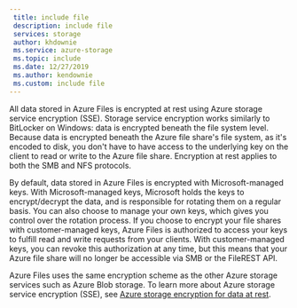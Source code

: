 ```yaml
---
 title: include file
 description: include file
 services: storage
 author: khdownie
 ms.service: azure-storage
 ms.topic: include
 ms.date: 12/27/2019
 ms.author: kendownie
 ms.custom: include file
---
```

All data stored in Azure Files is encrypted at rest using Azure storage service encryption (SSE). Storage service encryption works similarly to BitLocker on Windows: data is encrypted beneath the file system level. Because data is encrypted beneath the Azure file share's file system, as it's encoded to disk, you don't have to have access to the underlying key on the client to read or write to the Azure file share. Encryption at rest applies to both the SMB and NFS protocols.

By default, data stored in Azure Files is encrypted with Microsoft-managed keys. With Microsoft-managed keys, Microsoft holds the keys to encrypt/decrypt the data, and is responsible for rotating them on a regular basis. You can also choose to manage your own keys, which gives you control over the rotation process. If you choose to encrypt your file shares with customer-managed keys, Azure Files is authorized to access your keys to fulfill read and write requests from your clients. With customer-managed keys, you can revoke this authorization at any time, but this means that your Azure file share will no longer be accessible via SMB or the FileREST API.

Azure Files uses the same encryption scheme as the other Azure storage services such as Azure Blob storage. To learn more about Azure storage service encryption (SSE), see [Azure storage encryption for data at rest](../articles/storage/common/storage-service-encryption.md?toc=%2fazure%2fstorage%2ffiles%2ftoc.json).